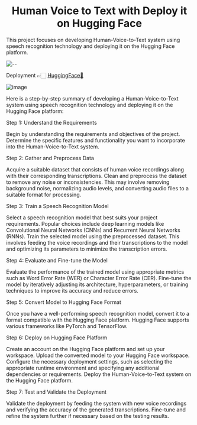 <h1 align="center"> Human Voice to Text with Deploy it on Hugging Face </h1> 
This project focuses on developing Human-Voice-to-Text system using speech recognition technology and deploying it on the Hugging Face platform.

![--](https://raw.githubusercontent.com/andreasbm/readme/master/assets/lines/rainbow.png)

Deployment 👉🏻 [HuggingFace🤖](https://huggingface.co/spaces/muttalib1326/Human-Voice-To-Text)

![image](https://huggingface.co/blog/assets/speecht5/thumbnail.png)

Here is a step-by-step summary of developing a Human-Voice-to-Text system using speech recognition technology and deploying it on the Hugging Face platform:

Step 1: Understand the Requirements

Begin by understanding the requirements and objectives of the project. Determine the specific features and functionality you want to incorporate into the Human-Voice-to-Text system.

Step 2: Gather and Preprocess Data

Acquire a suitable dataset that consists of human voice recordings along with their corresponding transcriptions.
Clean and preprocess the dataset to remove any noise or inconsistencies. This may involve removing background noise, normalizing audio levels, and converting audio files to a suitable format for processing.

Step 3: Train a Speech Recognition Model

Select a speech recognition model that best suits your project requirements. Popular choices include deep learning models like Convolutional Neural Networks (CNNs) and Recurrent Neural Networks (RNNs).
Train the selected model using the preprocessed dataset. This involves feeding the voice recordings and their transcriptions to the model and optimizing its parameters to minimize the transcription errors.

Step 4: Evaluate and Fine-tune the Model

Evaluate the performance of the trained model using appropriate metrics such as Word Error Rate (WER) or Character Error Rate (CER).
Fine-tune the model by iteratively adjusting its architecture, hyperparameters, or training techniques to improve its accuracy and reduce errors.

Step 5: Convert Model to Hugging Face Format

Once you have a well-performing speech recognition model, convert it to a format compatible with the Hugging Face platform. Hugging Face supports various frameworks like PyTorch and TensorFlow.

Step 6: Deploy on Hugging Face Platform

Create an account on the Hugging Face platform and set up your workspace.
Upload the converted model to your Hugging Face workspace.
Configure the necessary deployment settings, such as selecting the appropriate runtime environment and specifying any additional dependencies or requirements.
Deploy the Human-Voice-to-Text system on the Hugging Face platform.

Step 7: Test and Validate the Deployment

Validate the deployment by feeding the system with new voice recordings and verifying the accuracy of the generated transcriptions.
Fine-tune and refine the system further if necessary based on the testing results.
